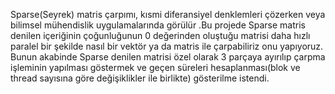 Sparse(Seyrek) matris çarpımı, kısmi diferansiyel denklemleri çözerken veya bilimsel
mühendislik uygulamalarında görülür .Bu projede Sparse matris denilen içeriğinin çoğunluğunun
0 değerinden oluştuğu matrisi daha hızlı paralel bir şekilde nasıl bir vektör ya da matris ile
çarpabiliriz onu yapıyoruz.
Bunun akabinde Sparse denilen matrisi özel olarak 3 parçaya ayırılıp çarpma işleminin yapılması
göstermek ve geçen süreleri hesaplanması(blok ve thread sayısına göre değişiklikler ile birlikte)
gösterilme istendi.
